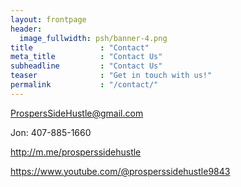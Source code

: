 ```yaml
---
layout: frontpage
header:
  image_fullwidth: psh/banner-4.png
title               : "Contact"
meta_title          : "Contact Us"
subheadline         : "Contact Us"
teaser              : "Get in touch with us!"
permalink           : "/contact/"
---
```

ProspersSideHustle@gmail.com

Jon: 407-885-1660

<a href="http://m.me/prosperssidehustle" target="_blank">http://m.me/prosperssidehustle</a>

<a href="https://www.youtube.com/@prosperssidehustle9843" target="_blank">https://www.youtube.com/@prosperssidehustle9843</a>

